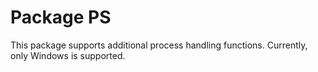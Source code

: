 # Package PS

This package supports additional process handling functions. Currently, only Windows is supported.